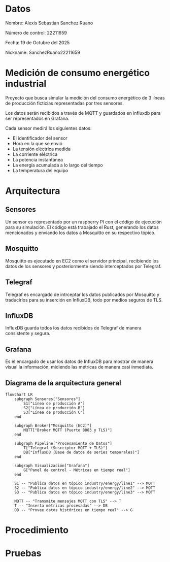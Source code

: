 # Datos

Nombre: Alexis Sebastian Sanchez Ruano

Número de control: 22211659

Fecha: 19 de Octubre del 2025

Nickname: SanchezRuano22211659

# Medición de consumo energético industrial

Proyecto que busca simular la medición del consumo energético de 3 líneas de producción ficticias representadas por tres sensores.

Los datos serán recibidos a través de MQTT y guardados en influxdb para ser representados en Grafana.

Cada sensor medirá los siguientes datos:
- El identificador del sensor
- Hora en la que se envió
- La tensión eléctrica medida
- La corriente eléctrica
- La potencia instantánea
- La energía acumulada a lo largo del tiempo
- La temperatura del equipo

# Arquitectura

## Sensores

Un sensor es representado por un raspberry PI con el código de ejecución para su simulación. El código está trabajado el Rust, generando los datos mencionados y enviando los datos a Mosquitto en su respectivo tópico.

## Mosquitto

Mosquitto es ejecutado en EC2 como el servidor principal, recibiendo los datos de los sensores y posteriormente siendo interceptados por Telegraf.

## Telegraf

Telegraf es encargado de intrceptar los datos publicados por Mosquitto y traducirlos para su inserción en InfluxDB, todo por medios seguros de TLS.

## InfluxDB

InfluxDB guarda todos los datos recibidos de Telegraf de manera consistente y segura.

## Grafana

Es el encargado de usar los datos de InfluxDB para mostrar de manera visual la información, midiendo las métricas de manera casi inmediata.

## Diagrama de la arquitectura general

```mermaid
flowchart LR
    subgraph Sensores["Sensores"]
        S1["Línea de producción A"]
        S2["Línea de producción B"]
        S3["Línea de producción C"]
    end

    subgraph Broker["Mosquitto (EC2)"]
        MQTT["Broker MQTT (Puerto 8883 y TLS)"]
    end

    subgraph Pipeline["Procesamiento de Datos"]
        T["Telegraf (Suscriptor MQTT + TLS)"]
        DB["InfluxDB (Base de datos de series temporales)"]
    end

    subgraph Visualización["Grafana"]
        G["Panel de control - Métricas en tiempo real"]
    end

    S1 -- "Publica datos en tópico industry/energy/line1" --> MQTT
    S2 -- "Publica datos en tópico industry/energy/line2" --> MQTT
    S3 -- "Publica datos en tópico industry/energy/line3" --> MQTT

    MQTT -- "Transmite mensajes MQTT con TLS" --> T
    T -- "Inserta métricas procesadas" --> DB
    DB -- "Provee datos históricos en tiempo real" --> G
```

# Procedimiento
# Pruebas
